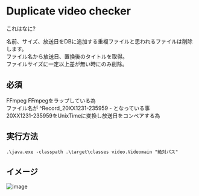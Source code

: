 # Duplicate video checker
これはなに?

名前、サイズ、放送日をDBに追加する重複ファイルと思われるファイルは削除します。  
ファイル名から放送日、置換後のタイトルを取得。  
ファイルサイズに一定以上差が無い時にのみ削除。  

## 必須
FFmpeg     FFmpegをラップしている為  
ファイル名が ^Record_20XX1231-235959 - となっている事  
20XX1231-235959をUnixTimeに変換し放送日をコンペアする為

## 実行方法
```
.\java.exe -classpath .\target\classes video.Videomain "絶対パス"
```

## イメージ
![image](https://gitimagefolder.s3.ap-northeast-1.amazonaws.com/vid-duplicate_checker-Prod_ENV/image.png)
